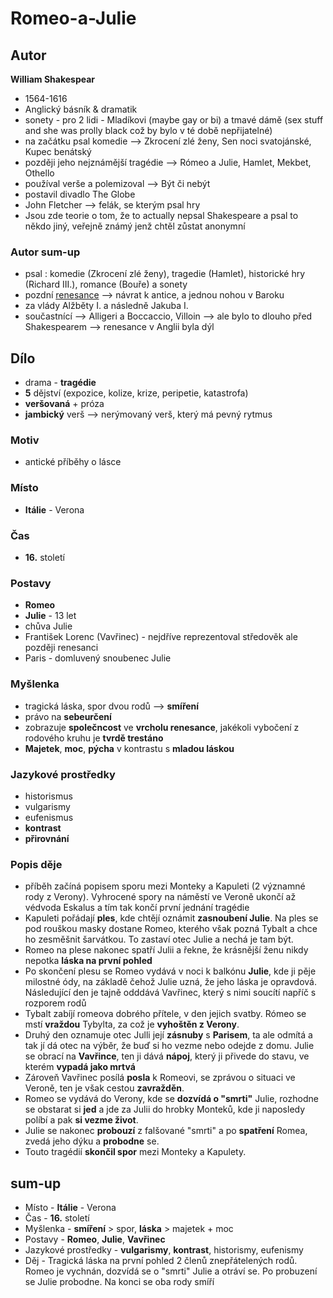 # Romeo-a-Julie

## Autor
**William Shakespear**
- 1564-1616
- Anglický básník & dramatik
- sonety - pro 2 lidi - Mladíkovi (maybe gay or bi) a tmavé dámě (sex stuff and she was prolly black což by bylo v té době nepřijatelné)
- na začátku psal komedie --> Zkrocení zlé ženy, Sen noci svatojánské, Kupec benátský
- později jeho nejznámější tragédie --> Rómeo a Julie, Hamlet, Mekbet, Othello
- používal verše a polemizoval --> Být či nebýt
- postavil divadlo The Globe
- John Fletcher --> felák, se kterým psal hry
- Jsou zde teorie o tom, že to actually nepsal Shakespeare a psal to někdo jiný, veřejně známý jenž chtěl zůstat anonymní

### Autor sum-up
- psal : komedie (Zkrocení zlé ženy), tragedie (Hamlet), historické hry (Richard III.), romance (Bouře) a sonety
- pozdní [renesance](Teorie.md#renesance) --> návrat k antice, a jednou nohou v Baroku
- za vlády Alžběty I. a následně Jakuba I.
- součastnící --> Alligeri a Boccaccio, Villoin --> ale bylo to dlouho před Shakespearem --> renesance v Anglii byla dýl

## Dílo
- drama - **tragédie**
- **5** dějství (expozice, kolize, krize, peripetie, katastrofa)
- **veršovaná** + próza
- **jambický** verš --> nerýmovaný verš, který má pevný rytmus

### Motiv
- antické příběhy o lásce

### Místo
- **Itálie** - Verona

### Čas
- **16.** století

### Postavy
- **Romeo**
- **Julie** - 13 let
- chůva Julie
- František Lorenc (Vavřinec) - nejdříve reprezentoval středověk ale později renesanci
- Paris - domluvený snoubenec Julie

### Myšlenka
- tragická láska, spor dvou rodů --> **smíření**
- právo na **sebeurčení**
- zobrazuje **společncost** ve **vrcholu renesance**, jakékoli vybočení z rodového kruhu je **tvrdě trestáno**
- **Majetek**, **moc**, **pýcha** v kontrastu s **mladou láskou**

### Jazykové prostředky
- historismus
- vulgarismy
- eufenismus
- **kontrast**
- **přirovnání**
### Popis děje
- příběh začíná popisem sporu mezi Monteky a Kapuleti (2 významné rody z Verony). Vyhrocené spory na náměstí ve Veroně ukončí až védvoda Eskalus a tím tak končí první jednání tragédie
- Kapuleti pořádají **ples**, kde chtějí oznámit **zasnoubení Julie**. Na ples se pod rouškou masky dostane Romeo, kterého však pozná Tybalt a chce ho zesměšnit šarvátkou. To zastaví otec Julie a nechá je tam být.
- Romeo na plese nakonec spatří Julii a řekne, že krásnější ženu nikdy nepotka **láska na první pohled**
- Po skončení plesu se Romeo vydává v noci k balkónu **Julie**, kde ji pěje milostné ódy, na základě čehož Julie uzná, že jeho láska je opravdová. Následující den je tajně odddává Vavřinec, který s nimi soucítí napříč s rozporem rodů
- Tybalt zabíjí romeova dobrého přítele, v den jejich svatby. Rómeo se mstí **vraždou** Tybylta, za což je **vyhoštěn z Verony**.
- Druhý den oznamuje otec Julli její **zásnuby** s **Parisem**, ta ale odmítá a tak jí dá otec na výběr, že buď si ho vezme nebo odejde z domu. Julie se obrací na **Vavřince**, ten ji dává **nápoj**, který ji přivede do stavu, ve kterém **vypadá jako mrtvá**
- Zároveň Vavřinec posílá **posla** k Romeovi, se zprávou o situaci ve Veroně, ten je však cestou **zavražděn**.
- Romeo se vydává do Verony, kde se **dozvídá o "smrti"** Julie, rozhodne se obstarat si **jed** a jde za Julii do hrobky Monteků, kde ji naposledy políbí a pak **si vezme život**.
- Julie se nakonec **probouzí** z falšované "smrti" a po **spatření** Romea, zvedá jeho dýku a **probodne** se.
- Touto tragédií **skončil spor** mezi Monteky a Kapulety.

## sum-up
- Místo - **Itálie** - Verona
- Čas - **16.** století
- Myšlenka - **smíření** > spor, **láska** > majetek + moc
- Postavy - **Romeo**, **Julie**, **Vavřinec**
- Jazykové prostředky - **vulgarismy**, **kontrast**, historismy, eufenismy
- Děj - Tragická láska na první pohled 2 členů znepřátelených rodů. Romeo je vychnán, dozvídá se o "smrti" Julie a otráví se. Po probuzení se Julie probodne. Na konci se oba rody smíří
